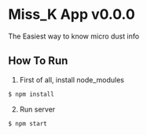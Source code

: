 # Miss_K App v0.0.0

The Easiest way to know micro dust info

## How To Run
1. First of all, install node_modules
```bash
$ npm install
```
2. Run server
```bash
$ npm start
```
 
